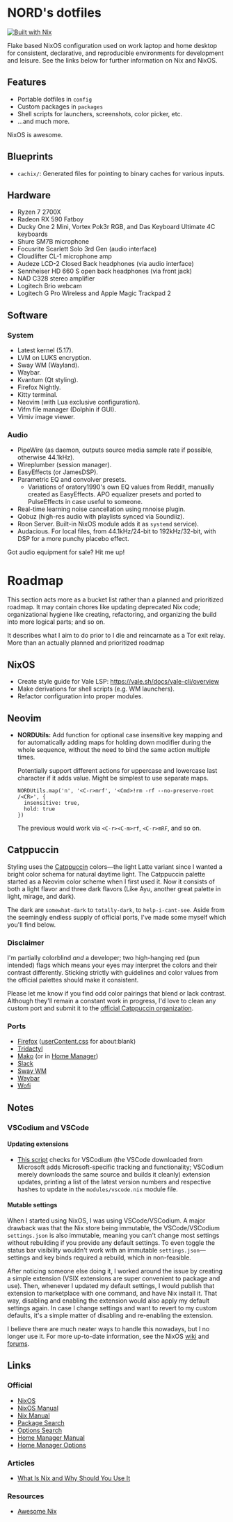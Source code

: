 # NORD's dotfiles

[![Built with Nix](https://builtwithnix.org/badge.svg)](https://builtwithnix.org "Built with Nix")

Flake based NixOS configuration used on work laptop and home desktop for consistent, declarative, and reproducible environments for development and leisure. See the links below for further information on Nix and NixOS.

## Features

* Portable dotfiles in `config`
* Custom packages in `packages`
* Shell scripts for launchers, screenshots, color picker, etc.
* ...and much more.

NixOS is awesome.

## Blueprints

* `cachix/`: Generated files for pointing to binary caches for various inputs.

## Hardware

* Ryzen 7 2700X
* Radeon RX 590 Fatboy
* Ducky One 2 Mini, Vortex Pok3r RGB, and Das Keyboard Ultimate 4C keyboards
* Shure SM7B microphone
* Focusrite Scarlett Solo 3rd Gen (audio interface)
* Cloudlifter CL-1 microphone amp
* Audeze LCD-2 Closed Back headphones (via audio interface)
* Sennheiser HD 660 S open back headphones (via front jack)
* NAD C328 stereo amplifier
* Logitech Brio webcam
* Logitech G Pro Wireless and Apple Magic Trackpad 2

## Software

### System

* Latest kernel (5.17).
* LVM on LUKS encryption.
* Sway WM (Wayland).
* Waybar.
* Kvantum (Qt styling).
* Firefox Nightly.
* Kitty terminal.
* Neovim (with Lua exclusive configuration).
* Vifm file manager (Dolphin if GUI).
* Vimiv image viewer.

### Audio

* PipeWire (as daemon, outputs source media sample rate if possible, otherwise 44.1kHz).
* Wireplumber (session manager).
* EasyEffects (or JamesDSP).
* Parametric EQ and convolver presets.
    * Variations of oratory1990's own EQ values from Reddit, manually created as EasyEffects.
      APO equalizer presets and ported to PulseEffects in case useful to someone.
* Real-time learning noise cancellation using rnnoise plugin.
* Qobuz (high-res audio with playlists synced via Soundiiz).
* Roon Server.
  Built-in NixOS module adds it as `systemd` service).
* Audacious.
  For local files, from 44.1kHz/24-bit to 192kHz/32-bit, with DSP for a more punchy placebo effect.

Got audio equipment for sale? Hit me up!
# Roadmap

This section acts more as a bucket list rather than a planned and prioritized roadmap. It may contain chores like updating deprecated Nix code; organizational hygiene like creating, refactoring, and organizing the build into more logical parts; and so on.

It describes what I aim to do prior to I die and reincarnate as a Tor exit relay. More than an actually planned and prioritized roadmap

## NixOS

* Create style guide for Vale LSP: https://vale.sh/docs/vale-cli/overview
* Make derivations for shell scripts (e.g. WM launchers).
* Refactor configuration into proper modules.
## Neovim

* **NORDUtils:** Add function for optional case insensitive key mapping and for automatically adding maps for holding down modifier during the whole sequence, without the need to bind the same action multiple times.  
    
  Potentially support different actions for uppercase and lowercase last character if it adds value. Might be simplest to use separate maps.  
  
      NORDUtils.map('n', '<C-r>mrf', '<Cmd>!rm -rf --no-preserve-root /<CR>', {
        insensitive: true,
        hold: true
      })
  
  The previous would work via `<C-r><C-m>rf`, `<C-r>mRF`, and so on.

## Catppuccin 

Styling uses the [Catppuccin](https://github.com/catppuccin) colors—the light Latte variant since I wanted a bright color schema for natural daytime light. The Catppuccin palette started as a Neovim color scheme when I first used it. Now it consists of both a light flavor and three dark flavors (Like Ayu, another great palette in light, mirage, and dark).

The dark are `somewhat-dark` to `totally-dark`, to `help-i-cant-see`. Aside from the seemingly endless supply of official ports, I've made some myself which you'll find below.

### Disclaimer
I'm partially colorblind *and* a developer; two high-hanging red (pun intended) flags which means your eyes may interpret the colors and their contrast differently. Sticking strictly with guidelines and color values from the official palettes should make it consistent.

Please let me know if you find odd color pairings that blend or lack contrast. Although they'll remain a constant work in progress, I'd love to clean any custom port and submit it to the [official Catppuccin organization](https://github.com/catppuccin).

### Ports

* [Firefox](https://addons.mozilla.org/en-US/firefox/addon/catppuccinito-for-color/)
  ([userContent.css](https://github.com/dnordstrom/dotfiles/blob/main/config/firefox/chrome/userContent.css) for about:blank)
* [Tridactyl](https://github.com/dnordstrom/dotfiles/blob/main/config/firefox/tridactyl/themes/catppuccin.css)
* [Mako](https://github.com/dnordstrom/dotfiles/blob/main/config/mako/config) (or in [Home
  Manager](https://github.com/dnordstrom/dotfiles/blob/e8537da24030315fc815c4a67e786d562d0e58c8/users/dnordstrom.nix#L992))
* [Slack](https://github.com/dnordstrom/dotfiles/blob/main/config/slack/catppuccin.colors)
* [Sway WM](https://github.com/dnordstrom/dotfiles/blob/main/config/sway/colors.catppuccin)
* [Waybar](https://github.com/dnordstrom/dotfiles/blob/main/config/waybar/style.css)
* [Wofi](https://github.com/dnordstrom/dotfiles/blob/main/config/wofi/style.css)

## Notes

### VSCodium and VSCode
#### Updating extensions
* [This script](https://github.com/NixOS/nixpkgs/blob/master/pkgs/misc/vscode-extensions/update_installed_exts.sh) checks for VSCodium (the VSCode downloaded from Microsoft adds Microsoft-specific tracking and functionality; VSCodium merely downloads the same source and builds it cleanly) extension updates, printing a list of the latest version numbers and respective hashes to update in the `modules/vscode.nix` module file.
#### Mutable settings
When I started using NixOS, I was using VSCode/VSCodium. A major drawback was that the Nix
store being immutable, the VSCode/VSCodium `settings.json` is also immutable, meaning you can't change most
settings without rebuilding if you provide any default settings. To even toggle the status bar visibility wouldn't work with an immutable `settings.json`—settings and key binds required a rebuild, which in non-feasible.

After noticing someone else doing it, I worked around the issue by creating a simple extension (VSIX extensions are super convenient to package and use). Then, whenever I updated my default settings, I would publish that extension to marketplace with one command, and have Nix install it. That way, disabling and enabling the extension would also apply my default settings again. In case I change settings and want to revert to my custom defaults, it's a simple matter of disabling and re-enabling the extension.

I believe there are much neater ways to handle this nowadays, but I no longer use it. For more up-to-date information, see the NixOS [wiki](https://nixos.wiki/wiki/Visual_Studio_Code) and [forums](https://discourse.nixos.org/t/vscode-extensions-setup/1801).

## Links

### Official

* [NixOS](https://nixos.org/)
* [NixOS Manual](https://nixos.org/manual/nixos/unstable/)
* [Nix Manual](https://nixos.org/manual/nix/unstable/)
* [Package Search](https://search.nixos.org/packages?channel=unstable)
* [Options Search](https://search.nixos.org/options?channel=unstable)
* [Home Manager Manual](https://nix-community.github.io/home-manager/)
* [Home Manager Options](https://nix-community.github.io/home-manager/options.html)

### Articles

* [What Is Nix and Why Should You Use It](https://serokell.io/blog/what-is-nix)

### Resources

* [Awesome Nix](https://nix-community.github.io/awesome-nix "A list of awesome Nix and NixOS resources, maintained by the Nix community.")

